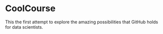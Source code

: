 # CoolCourse
This the first attempt to explore the amazing possibilities that GitHub holds for data scientists.
